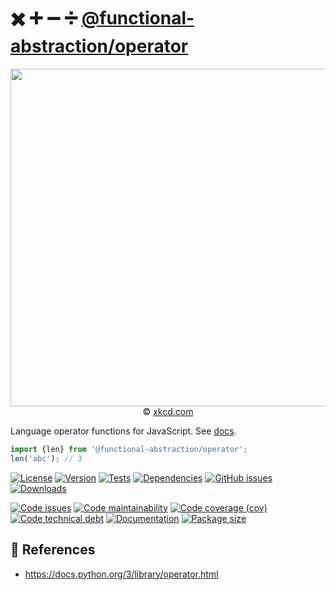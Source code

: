 :heavy_multiplication_x: :heavy_plus_sign: :heavy_minus_sign: :heavy_division_sign:
[@functional-abstraction/operator](https://functional-abstraction.github.io/operator)
==

<p align="center">
<a href="https://xkcd.com/2343">
<img src="https://imgs.xkcd.com/comics/mathematical_symbol_fight.png" width="540">
</a><br/>
© <a href="https://xkcd.com">xkcd.com</a>
</p>

Language operator functions for JavaScript.
See [docs](https://functional-abstraction.github.io/operator/index.html).

```js
import {len} from '@functional-abstraction/operator';
len('abc'); // 3
```

[![License](https://img.shields.io/github/license/functional-abstraction/operator.svg)](https://raw.githubusercontent.com/functional-abstraction/operator/main/LICENSE)
[![Version](https://img.shields.io/npm/v/@functional-abstraction/operator.svg)](https://www.npmjs.org/package/@functional-abstraction/operator)
[![Tests](https://img.shields.io/github/workflow/status/functional-abstraction/operator/ci?event=push&label=tests)](https://github.com/functional-abstraction/operator/actions/workflows/ci.yml?query=branch:main)
[![Dependencies](https://img.shields.io/librariesio/github/functional-abstraction/operator.svg)](https://github.com/functional-abstraction/operator/network/dependencies)
[![GitHub issues](https://img.shields.io/github/issues/functional-abstraction/operator.svg)](https://github.com/functional-abstraction/operator/issues)
[![Downloads](https://img.shields.io/npm/dm/@functional-abstraction/operator.svg)](https://www.npmjs.org/package/@functional-abstraction/operator)

[![Code issues](https://img.shields.io/codeclimate/issues/functional-abstraction/operator.svg)](https://codeclimate.com/github/functional-abstraction/operator/issues)
[![Code maintainability](https://img.shields.io/codeclimate/maintainability/functional-abstraction/operator.svg)](https://codeclimate.com/github/functional-abstraction/operator/trends/churn)
[![Code coverage (cov)](https://img.shields.io/codecov/c/gh/functional-abstraction/operator/main.svg)](https://codecov.io/gh/functional-abstraction/operator)
[![Code technical debt](https://img.shields.io/codeclimate/tech-debt/functional-abstraction/operator.svg)](https://codeclimate.com/github/functional-abstraction/operator/trends/technical_debt)
[![Documentation](https://functional-abstraction.github.io/operator/badge.svg)](https://functional-abstraction.github.io/operator/source.html)
[![Package size](https://img.shields.io/bundlephobia/minzip/@functional-abstraction/operator)](https://bundlephobia.com/result?p=@functional-abstraction/operator)


## :scroll: References

  - https://docs.python.org/3/library/operator.html
